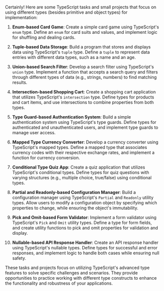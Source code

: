 Certainly! Here are some TypeScript tasks and small projects that focus on using different types (besides primitive and object types) for implementation:

1. **Enum-based Card Game**:
   Create a simple card game using TypeScript's `enum` type. Define an `enum` for card suits and values, and implement logic for shuffling and dealing cards.

2. **Tuple-based Data Storage**:
   Build a program that stores and displays data using TypeScript's `tuple` type. Define a `tuple` to represent data entries with different data types, such as a name and an age.

3. **Union-based Search Filter**:
   Develop a search filter using TypeScript's `union` type. Implement a function that accepts a search query and filters through different types of data (e.g., strings, numbers) to find matching results.

4. **Intersection-based Shopping Cart**:
   Create a shopping cart application that utilizes TypeScript's `intersection` type. Define types for products and cart items, and use intersections to combine properties from both types.

5. **Type Guard-based Authentication System**:
   Build a simple authentication system using TypeScript's type guards. Define types for authenticated and unauthenticated users, and implement type guards to manage user access.

6. **Mapped Type Currency Converter**:
   Develop a currency converter using TypeScript's mapped types. Define a mapped type that associates currency codes with their respective exchange rates, and implement a function for currency conversion.

7. **Conditional Type Quiz App**:
   Create a quiz application that utilizes TypeScript's conditional types. Define types for quiz questions with varying structures (e.g., multiple choice, true/false) using conditional types.

8. **Partial and Readonly-based Configuration Manager**:
   Build a configuration manager using TypeScript's `Partial` and `Readonly` utility types. Allow users to modify a configuration object by specifying which properties to change, while ensuring the object's immutability.

9. **Pick and Omit-based Form Validator**:
   Implement a form validator using TypeScript's `Pick` and `Omit` utility types. Define a type for form fields, and create utility functions to pick and omit properties for validation and display.

10. **Nullable-based API Response Handler**:
    Create an API response handler using TypeScript's nullable types. Define types for successful and error responses, and implement logic to handle both cases while ensuring null safety.

These tasks and projects focus on utilizing TypeScript's advanced type features to solve specific challenges and scenarios. They provide opportunities to practice working with different type constructs to enhance the functionality and robustness of your applications.
